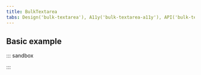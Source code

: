 ```yaml
---
title: BulkTextarea
tabs: Design('bulk-textarea'), A11y('bulk-textarea-a11y'), API('bulk-textarea-api'), Example('bulk-textarea-code'), Changelog('bulk-textarea-changelog')
---
```


## Basic example

::: sandbox

<script lang="tsx">
  export Demo from 'stories/components/bulk-textarea/docs/examples/BaseExample.tsx';
</script>

:::
